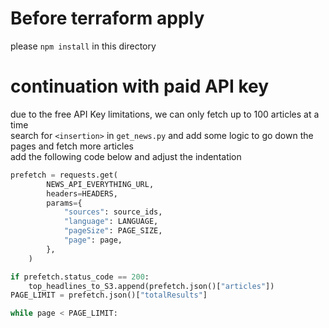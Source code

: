# Before terraform apply
please `npm install` in this directory

# continuation with paid API key
due to the free API Key limitations, we can only fetch up to 100 articles at a time
<br/>
search for `<insertion>` in `get_news.py` and add some logic to go down the pages and fetch more articles
<br/>
add the following code below and adjust the indentation

```python
prefetch = requests.get(
        NEWS_API_EVERYTHING_URL,
        headers=HEADERS,
        params={
            "sources": source_ids,
            "language": LANGUAGE,
            "pageSize": PAGE_SIZE,
            "page": page,
        },
    )

if prefetch.status_code == 200:
    top_headlines_to_S3.append(prefetch.json()["articles"])
PAGE_LIMIT = prefetch.json()["totalResults"]

while page < PAGE_LIMIT:
```
